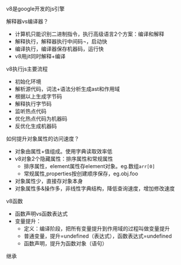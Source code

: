 v8是google开发的js引擎

解释器vs编译器？

- 计算机只能识别二进制指令，执行高级语言2个方案：编译和解释
- 解释执行，解释器执行中间码¬，启动快
- 编译执行，编译器保存机器码，运行快
- v8用jit同时解释+编译

v8执行js主要流程

- 初始化环境
- 解析源代码，词法+语法分析生成ast和作用域
- 根据以上生成字节码
- 解释执行字节码
- 监听热点代码
- 优化热点代码为机器码
- 反优化生成机器码

如何提升对象属性的访问速度？

- 对象由属性+值组成。使用字典读取效率低
- v8对象2个隐藏属性：排序属性和常规属性
    - 排序属性，element属性存element对象。eg.数组`arr[0]`
    - 常规属性,properties按创建顺序保存，eg.obj.foo
- 对象属性少，直接存对象本身
- 对象属性多&操作多，非线性字典结构，降低查询速度，增加修改速度

v8函数

- 函数声明vs函数表达式
- 变量提升：
    - 定义：编译阶段，把所有变量提升到作用域的过程叫做变量提升
    - 普通变量，提升=undefined（表达式），函数表达式=undefined
    - 函数声明，提升为函数对象（语句）

继承
